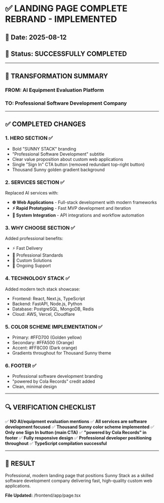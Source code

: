 # ✅ LANDING PAGE COMPLETE REBRAND - IMPLEMENTED

## 📅 Date: 2025-08-12
## 🎯 Status: SUCCESSFULLY COMPLETED

---

## 🚀 TRANSFORMATION SUMMARY

### **FROM:** AI Equipment Evaluation Platform
### **TO:** Professional Software Development Company

---

## ✅ COMPLETED CHANGES

### 1. **HERO SECTION** ✅
- Bold "SUNNY STACK" branding
- "Professional Software Development" subtitle
- Clear value proposition about custom web applications
- Single "Sign In" CTA button (removed redundant top-right button)
- Thousand Sunny golden gradient background

### 2. **SERVICES SECTION** ✅
Replaced AI services with:
- **🌐 Web Applications** - Full-stack development with modern frameworks
- **⚡ Rapid Prototyping** - Fast MVP development and iteration
- **🔧 System Integration** - API integrations and workflow automation

### 3. **WHY CHOOSE SECTION** ✅
Added professional benefits:
- ⚡ Fast Delivery
- 🏢 Professional Standards
- 🎯 Custom Solutions
- 🔄 Ongoing Support

### 4. **TECHNOLOGY STACK** ✅
Added modern tech stack showcase:
- Frontend: React, Next.js, TypeScript
- Backend: FastAPI, Node.js, Python
- Database: PostgreSQL, MongoDB, Redis
- Cloud: AWS, Vercel, Cloudflare

### 5. **COLOR SCHEME IMPLEMENTATION** ✅
- Primary: #FFD700 (Golden yellow)
- Secondary: #FFA500 (Orange)
- Accent: #FF8C00 (Dark orange)
- Gradients throughout for Thousand Sunny theme

### 6. **FOOTER** ✅
- Professional software development branding
- "powered by Cola Records" credit added
- Clean, minimal design

---

## 🔍 VERIFICATION CHECKLIST

✅ **NO AI/equipment evaluation mentions**
✅ **All services are software development focused**
✅ **Thousand Sunny color scheme implemented**
✅ **Only one Sign In button (main CTA)**
✅ **"powered by Cola Records" in footer**
✅ **Fully responsive design**
✅ **Professional developer positioning throughout**
✅ **TypeScript compilation successful**

---

## 🎯 RESULT

Professional, modern landing page that positions Sunny Stack as a skilled software development company delivering fast, high-quality custom web applications.

**File Updated:** /frontend/app/page.tsx
